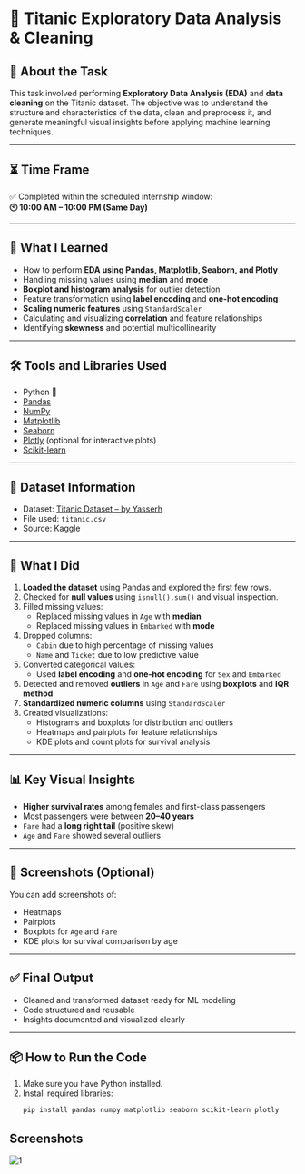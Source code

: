 # 🧼 Titanic Exploratory Data Analysis & Cleaning

## 📌 About the Task

This task involved performing **Exploratory Data Analysis (EDA)** and **data cleaning** on the Titanic dataset. The objective was to understand the structure and characteristics of the data, clean and preprocess it, and generate meaningful visual insights before applying machine learning techniques.

---

## ⏳ Time Frame

✅ Completed within the scheduled internship window:  
**🕙 10:00 AM – 10:00 PM (Same Day)**

---

## 🧠 What I Learned

- How to perform **EDA using Pandas, Matplotlib, Seaborn, and Plotly**
- Handling missing values using **median** and **mode**
- **Boxplot and histogram analysis** for outlier detection
- Feature transformation using **label encoding** and **one-hot encoding**
- **Scaling numeric features** using `StandardScaler`
- Calculating and visualizing **correlation** and feature relationships
- Identifying **skewness** and potential multicollinearity

---

## 🛠 Tools and Libraries Used

- Python 🐍
- [Pandas](https://pandas.pydata.org/)
- [NumPy](https://numpy.org/)
- [Matplotlib](https://matplotlib.org/)
- [Seaborn](https://seaborn.pydata.org/)
- [Plotly](https://plotly.com/python/) (optional for interactive plots)
- [Scikit-learn](https://scikit-learn.org/)

---

## 📁 Dataset Information

- Dataset: [Titanic Dataset – by Yasserh](https://www.kaggle.com/datasets/yasserh/titanic-dataset)
- File used: `titanic.csv`
- Source: Kaggle

---

## 🔧 What I Did

1. **Loaded the dataset** using Pandas and explored the first few rows.
2. Checked for **null values** using `isnull().sum()` and visual inspection.
3. Filled missing values:
   - Replaced missing values in `Age` with **median**
   - Replaced missing values in `Embarked` with **mode**
4. Dropped columns:
   - `Cabin` due to high percentage of missing values
   - `Name` and `Ticket` due to low predictive value
5. Converted categorical values:
   - Used **label encoding** and **one-hot encoding** for `Sex` and `Embarked`
6. Detected and removed **outliers** in `Age` and `Fare` using **boxplots** and **IQR method**
7. **Standardized numeric columns** using `StandardScaler`
8. Created visualizations:
   - Histograms and boxplots for distribution and outliers
   - Heatmaps and pairplots for feature relationships
   - KDE plots and count plots for survival analysis

---

## 📊 Key Visual Insights

- **Higher survival rates** among females and first-class passengers
- Most passengers were between **20–40 years**
- `Fare` had a **long right tail** (positive skew)
- `Age` and `Fare` showed several outliers

---

## 📸 Screenshots (Optional)

You can add screenshots of:
- Heatmaps
- Pairplots
- Boxplots for `Age` and `Fare`
- KDE plots for survival comparison by age

---

## ✅ Final Output

- Cleaned and transformed dataset ready for ML modeling
- Code structured and reusable
- Insights documented and visualized clearly

---

## 📦 How to Run the Code

1. Make sure you have Python installed.
2. Install required libraries:
   ```bash
   pip install pandas numpy matplotlib seaborn scikit-learn plotly


## Screenshots
![1](https://github.com/user-attachments/assets/95a4bade-46e3-494f-af36-8c7e81948912)


